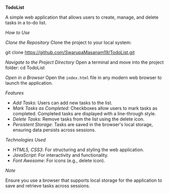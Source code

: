 **TodoList**

A simple web application that allows users to create, manage, and delete tasks in a to-do list.

*How to Use*

*Clone the Repository*
Clone the project to your local system:

git clone https://github.com/SwarupaMasanam19/TodoList.git


*Navigate to the Project Directory*
Open a terminal and move into the project folder: cd TodoList


*Open in a Browser*
Open the `index.html` file in any modern web browser to launch the application.

*Features*

- *Add Tasks*: Users can add new tasks to the list.
- *Mark Tasks as Completed*: Checkboxes allow users to mark tasks as completed. Completed tasks are displayed with a line-through style.
- *Delete Tasks*: Remove tasks from the list using the delete icon.
- *Persistent Storage*: Tasks are saved in the browser's local storage, ensuring data persists across sessions.

*Technologies Used*

- *HTML5, CSS3*: For structuring and styling the web application.
- *JavaScript*: For interactivity and functionality.
- *Font Awesome*: For icons (e.g., delete icon).

*Note*

Ensure you use a browser that supports local storage for the application to save and retrieve tasks across sessions.


